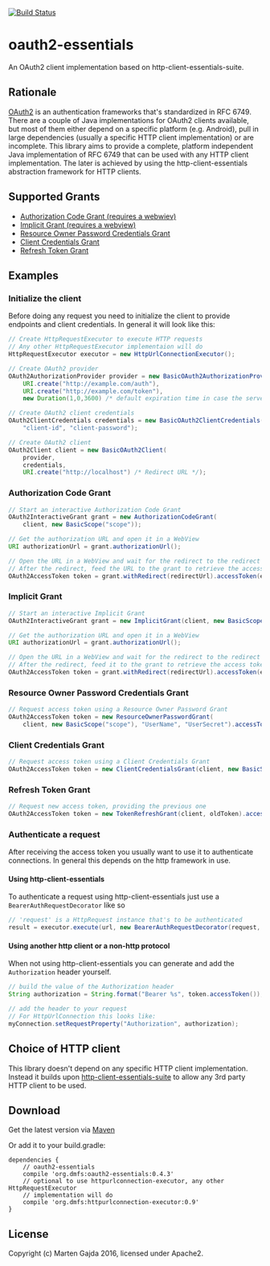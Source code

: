 [![Build Status](https://travis-ci.org/dmfs/oauth2-essentials.svg?branch=master)](https://travis-ci.org/dmfs/oauth2-essentials)

# oauth2-essentials

An OAuth2 client implementation based on http-client-essentials-suite.

## Rationale

[OAuth2](https://tools.ietf.org/html/rfc6749) is an authentication frameworks that's standardized in RFC 6749. There are a couple of Java implementations for OAuth2 clients available,
but most of them either depend on a specific platform (e.g. Android), pull in large dependencies (usually a specific HTTP client implementation) or are incomplete.
This library aims to provide a complete, platform independent Java implementation of RFC 6749 that can be used with any HTTP client implementation. The later is achieved by using the
http-client-essentials abstraction framework for HTTP clients.

## Supported Grants

* [Authorization Code Grant (requires a webwiev)](https://tools.ietf.org/html/rfc6749#section-4.1)
* [Implicit Grant (requires a webview)](https://tools.ietf.org/html/rfc6749#section-4.2)
* [Resource Owner Password Credentials Grant](https://tools.ietf.org/html/rfc6749#section-4.3)
* [Client Credentials Grant](https://tools.ietf.org/html/rfc6749#section-4.4)
* [Refresh Token Grant](https://tools.ietf.org/html/rfc6749#section-6)

## Examples

### Initialize the client

Before doing any request you need to initialize the client to provide endpoints and client credentials.
In general it will look like this:

```java
// Create HttpRequestExecutor to execute HTTP requests
// Any other HttpRequestExecutor implementaion will do
HttpRequestExecutor executor = new HttpUrlConnectionExecutor();

// Create OAuth2 provider
OAuth2AuthorizationProvider provider = new BasicOAuth2AuthorizationProvider(
    URI.create("http://example.com/auth"),
    URI.create("http://example.com/token"),
    new Duration(1,0,3600) /* default expiration time in case the server doesn't return any */);

// Create OAuth2 client credentials
OAuth2ClientCredentials credentials = new BasicOAuth2ClientCredentials(
    "client-id", "client-password");

// Create OAuth2 client
OAuth2Client client = new BasicOAuth2Client(
    provider,
    credentials,
    URI.create("http://localhost") /* Redirect URL */);
```

### Authorization Code Grant

```java
// Start an interactive Authorization Code Grant
OAuth2InteractiveGrant grant = new AuthorizationCodeGrant(
    client, new BasicScope("scope"));

// Get the authorization URL and open it in a WebView
URI authorizationUrl = grant.authorizationUrl();

// Open the URL in a WebView and wait for the redirect to the redirect URL
// After the redirect, feed the URL to the grant to retrieve the access token
OAuth2AccessToken token = grant.withRedirect(redirectUrl).accessToken(executor);
```

### Implicit Grant

```java
// Start an interactive Implicit Grant
OAuth2InteractiveGrant grant = new ImplicitGrant(client, new BasicScope("scope"));

// Get the authorization URL and open it in a WebView
URI authorizationUrl = grant.authorizationUrl();

// Open the URL in a WebView and wait for the redirect to the redirect URL
// After the redirect, feed it to the grant to retrieve the access token
OAuth2AccessToken token = grant.withRedirect(redirectUrl).accessToken(executor);
```

### Resource Owner Password Credentials Grant

```java
// Request access token using a Resource Owner Password Grant
OAuth2AccessToken token = new ResourceOwnerPasswordGrant(
    client, new BasicScope("scope"), "UserName", "UserSecret").accessToken(executor);
```

### Client Credentials Grant

```java
// Request access token using a Client Credentials Grant
OAuth2AccessToken token = new ClientCredentialsGrant(client, new BasicScope("scope")).accessToken(executor);
```

### Refresh Token Grant

```java
// Request new access token, providing the previous one
OAuth2AccessToken token = new TokenRefreshGrant(client, oldToken).accessToken(executor);
```

### Authenticate a request

After receiving the access token you usually want to use it to authenticate connections. In general this depends on the http framework in use.

#### Using http-client-essentials

To authenticate a request using http-client-essentials just use a `BearerAuthRequestDecorator` like so

```java
// 'request' is a HttpRequest instance that's to be authenticated
result = executor.execute(url, new BearerAuthRequestDecorator(request, token));
```

#### Using another http client or a non-http protocol

When not using http-client-essentials you can generate and add the `Authorization` header yourself.

```java
// build the value of the Authorization header
String authorization = String.format("Bearer %s", token.accessToken());

// add the header to your request
// For HttpUrlConnection this looks like:
myConnection.setRequestProperty("Authorization", authorization);
```

## Choice of HTTP client

This library doesn't depend on any specific HTTP client implementation. Instead it builds upon [http-client-essentials-suite](https://github.com/dmfs/http-client-essentials-suite) to allow any 3rd party HTTP client to be used.

## Download

Get the latest version via [Maven](https://search.maven.org/remote_content?g=org.dmfs&a=oauth2-essentials&v=LATEST)

Or add it to your build.gradle:


    dependencies {
        // oauth2-essentials
        compile 'org.dmfs:oauth2-essentials:0.4.3'
        // optional to use httpurlconnection-executor, any other HttpRequestExecutor
        // implementation will do
        compile 'org.dmfs:httpurlconnection-executor:0.9'
    }


## License

Copyright (c) Marten Gajda 2016, licensed under Apache2.

